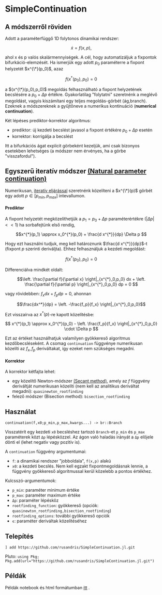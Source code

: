 # SimpleContinuation
## 


## A módszerről röviden
Adott a paraméterfüggő 1D folytonos dinamikai rendszer:
```math
\dot{x} = f(x,p),
```
ahol x és p valós skalármennyiségek. 
A cél, hogy automatizáljuk a fixpontok bifurkáció-elemzését. Ha ismerjük egy adott $p_0$ paraméterre a fixpont helyzetét $x^{\*}(p_0)$, azaz
```math
f(x^{*}(p_0),p_0) = 0
```
a $(x^{\*}(p_0),p_0)$ megoldás felhasználható a fixpont helyzetének becslésére a $p_0 + \Delta p$ értékre. Gyakorlatilag "folytatni" szeretnénk a meglévő megoldást, vagyis kiszámítani egy teljes megoldás-görbét (ág,branch). Ezeknek a módszereknek a gyűjtőneve a numerikus kontinuáció (**numerical continuation**).

Két lépéses prediktor-korrektor algoritmus:
* prediktor: új kezdeti becslést javasol a fixpont értékére $p_0 + \Delta p$ esetén
* korrektor: korrigálja a becslést

Itt a bifurkációs ágat explicit görbeként kezeljük, ami csak bizonyos esetekben lehetséges (a módszer nem érvényes, ha a görbe "visszafordul").


## Egyszerű iteratív módszer [(Natural parameter continuation)](https://en.wikipedia.org/wiki/Numerical_continuation#Natural_parameter_continuation)

Numerikusan, [iteratív eljárással](https://en.wikipedia.org/wiki/Numerical_continuation#Natural_parameter_continuation) szeretnénk közelíteni a $x^{\*}(p)$ görbét egy adott $p \in [p_{min},p_{max}]$ intevallumon. 


#### Prediktor
A fixpont helyzetét megközelíthetjük a $p_1 = p_0 + \Delta p$ paraméterértékre ($|\Delta p| << 1$) ha sorbafejtünk első rendig,
```math
x^{*}(p_1) \approx x_0^{*}(p_0) + \frac{d x^{*}}{dp} \Delta p 
```
Hogy ezt használni tudjuk, meg kell határoznunk $\frac{d x^{*}}{dp}$-t (fixpont $p$ szerinti deriváljta). Ehhez felhasználjuk a kezdeti megoldást:
```math
f(x^{*}(p_0),p_0) = 0
```
Differenciálva mindkét oldalt:
```math
\left. \frac{\partial f}{\partial x} \right|_{x^{*}_0,p_0} dx + \left. \frac{\partial f}{\partial p} \right|_{x^{*}_0,p_0} dp = 0 
```
vagy rövidebben: $f_x dx + f_p dp = 0$, ahonnan
```math
\frac{dx^*}{dp} = \left. -\frac{f_p}{f_x}  \right|_{x^{*}_0,p_0}
```
Ezt visszaírva az $x^{*}(p)$-re kapott közelítésbe:
```math
 x^{*}(p_1) \approx x_0^{*}(p_0) - \left. \frac{f_p}{f_x}  \right|_{x^{*}_0,p_0} \cdot \Delta p 
```
Ezt az értéket használhatjuk valamilyen gyökkereső algoritmus kezdőbecsléseként. A csomag `continuation` függvénye numerikusan közelíti az $f_x,f_p$ deriváltakat, így ezeket nem szükséges megadni. 

#### Korrektor
A korrektor kétfajta lehet:
* egy közelítő Newton-módszer [(Secant method)](https://en.wikipedia.org/wiki/Secant_method), amely az $f$ függvény deriváltját numerikusan közelíti (nem kell az analitikus deriváltat megadni): `quasinewton_rootfinding`
* felező módszer (Bisection method): `bisection_rootfinding`

## Használat
`continuation(f,x0;p_min,p_max,kwargs...) -> br::Branch`

Visszatérít egy kezdeti `x0` becsléshez tartozó `Branch`-et `p_min` és `p_max` paraméterek közt `Δp` lépésközzel.
Az ágon való haladás irányát a `Δp` előjele dönti el (lehet negatív vagy pozitív is).


A `continuation` függvény argumentumai:
* `f`: a dinamikai rendszer "jobboldala", `f(x,p)` alakú
* `x0`: a kezdeti becslés. Nem kell egzakt fixpontmegoldásnak lennie, a függvény gyökkereső algoritmussal kerül közelebb a pontos értékhez.
  
Kulcsszó-argumentumok:
* `p_min`: paraméter minimum értéke
* `p_max`: paraméter maximum értéke
* `Δp`: paraméter lépésköz
* `rootfinding_function`: gyökkereső (opciók: `quasinewton_rootfinding,bisection_rootfinding`)
* `rootfinding_options`: további gyökkereső opciók
* `ϵ`: paraméter deriváltak közelítéséhez
  
## Telepítés
`] add https://github.com/rusandris/SimpleContinuation.jl.git`

Pluto:
`using Pkg; Pkg.add(url="https://github.com/rusandris/SimpleContinuation.jl.git")`

## Példák
Példák notebook és html formátumban [itt](/examples) . 
 
